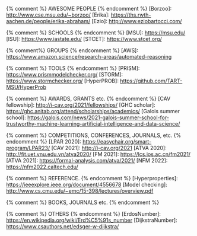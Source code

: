 {% comment %}             AWESOME PEOPLE
{% endcomment %}
[Borzoo]:                 http://www.cse.msu.edu/~borzoo/
[Erika]:				  https://ths.rwth-aachen.de/people/erika-abraham/
[Ezio]:                   http://www.eziobartocci.com/


{% comment %}             SCHOOLS
{% endcomment %}
[MSU]:                    https://msu.edu/
[ISU]:                    https://www.iastate.edu/
[STCET]:                  https://www.stcet.org/


{% comment%}              GROUPS
{% endcomment %}
[AWS]:                    https://www.amazon.science/research-areas/automated-reasoning



{% comment %}             TOOLS
{% endcomment %}
[PRISM]:                  https://www.prismmodelchecker.org/
[STORM]:                  https://www.stormchecker.org/
[HyperPROB]:              https://github.com/TART-MSU/HyperProb


{% comment %}             AWARDS, GRANTS etc.
{% endcomment %}
[CAV fellowship]:         http://i-cav.org/2021/fellowships/
[GHC scholar]:            https://ghc.anitab.org/attend/scholarships/academics/
[Galois summer school]:   https://galois.com/news/2021-galois-summer-school-for-trustworthy-machine-learning-artificial-intelligence-and-data-science/
                       

{% comment %}             COMPETITIONS, CONFERENCES, JOURNALS, etc.
{% endcomment %}
[LPAR 2020]:              https://easychair.org/smart-program/LPAR23/
[CAV 2021]:               http://i-cav.org/2021
[ATVA 2020]:              http://fit.uet.vnu.edu.vn/atva2020/
[FM 2021]:                https://lcs.ios.ac.cn/fm2021/
[ATVA 2021]:             https://formal-analysis.com/atva/2021/
[NFM 2022]:              https://nfm2022.caltech.edu/


{% comment %}             REFERENCE.
{% endcomment %}
[Hyperproperties]:        https://ieeexplore.ieee.org/document/4556678
[Model checking]:         http://www.cs.cmu.edu/~emc/15-398/lectures/overview.pdf

{% comment %}             BOOKS, JOURNALS etc.
{% endcomment %}

{% comment %}             OTHERS
{% endcomment %}
[ErdosNumber]:            https://en.wikipedia.org/wiki/Erd%C5%91s_number
[DijkstraNumber]:		  https://www.csauthors.net/edsger-w-dijkstra/
